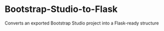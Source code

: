 # Bootstrap-Studio-to-Flask
Converts an exported Bootstrap Studio project into a Flask-ready structure
